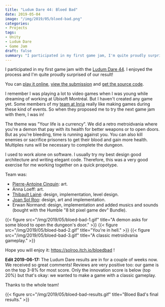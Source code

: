 ```yaml
---
title: "Ludum Dare 44: Bloed Bad"
date: 2019-05-04
image: "/img/2019/05/bloed-bad.png"
categories:
- Projects
tags:
- Unity
- Ludum Dare
- Game Jam
draft: false
summary: "I participated in my first game jam, I'm quite proudly surprised of our result!"
---
```


I participated in my first game jam with the [Ludum Dare 44](https://ldjam.com/events/ludum-dare/44). I enjoyed the
process and I'm quite proudly surprised of our result!

You can [play it online](https://solroo.itch.io/bloedbad),
[view the submission](https://ldjam.com/events/ludum-dare/44/bloedbad)
and [get the source code](https://github.com/Titwin/LD44).

I remember I was playing a lot to video games when I was young while dreaming of working at Ubisoft Montréal.
But I haven't created any game yet. Some members of my [team at Inria](https://team.inria.fr/potioc) really like making
games during these kind of events. So when they proposed me to try the next game jam with them, I was in!

The theme was "Your life is a currency". We did a retro metroidvania where you're a demon that pay
with its health for better weapons or to open doors. But as you're bleeding, time is running against you. You can also
kill enemies or sacrifice prisoners to get their blood and gain more health. Multiples runs will be necessary to
complete the dungeon.

I used to work alone on software. I usually try my best design good architecture and writing elegant code.
Therefore, this was a very good exercise for me working together on a quick propotype.

Team was:

- [Pierre-Antoine Cinquin](https://pacinquin.github.io): art.
- Anna Loeff: art.
- [Thibault Lainé](https://www.linkedin.com/in/thibault-laine-b811542a/): design, implementation, level design.
- [Joan Sol Roo](https://joansolroo.com): design, art and implementation.
- Erwan Normand: design, implementation and added musics and sounds (bought with the Humble "8 bit pixel game dev" Bundle).

{{< figure src="/img/2019/05/bloed-bad-1.gif" title="A demon asks for some blood to open the dungeon's door." >}}
{{< figure src="/img/2019/05/bloed-bad-2.gif" title="You're in hell." >}}
{{< figure src="/img/2019/05/bloed-bad-3.gif" title="A classic metroidvania gameplay." >}}

Hope you will enjoy it: <https://solroo.itch.io/bloedbad> !

**Edit 2019-06-17:**
The Ludum Dare results are in for a couple of weeks now. We received so great comments! Reviews are very positive too:
our game is on the top 3-8% for most score. Only the innovation score is below (top 20%) but that's okay: we wanted to
make a game with a classic gameplay.

Thanks to the whole team!

{{< figure src="/img/2019/05/bloed-bad-results.gif" title="Bloed Bad's final results." >}}